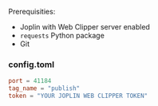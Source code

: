 Prerequisities:
- Joplin with Web Clipper server enabled
- `requests` Python package
- Git

### config.toml

```toml
port = 41184
tag_name = "publish"
token = "YOUR JOPLIN WEB CLIPPER TOKEN"
```
